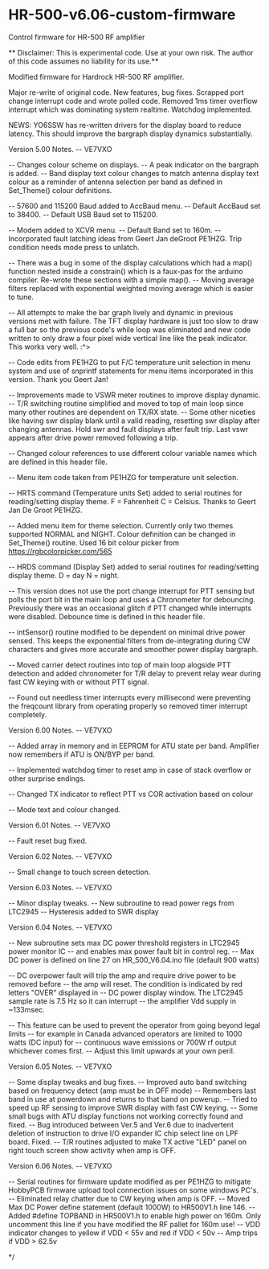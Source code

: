 # HR-500-v6.06-custom-firmware

Control firmware for HR-500 RF amplifier

\*\* Disclaimer: This is experimental code. Use at your own risk. The author of this code assumes no liability for its use.\*\*



Modified firmware for Hardrock HR-500 RF amplifier.

Major re-write of original code. New features, bug fixes.
Scrapped port change interrupt code and wrote polled code. Removed 1ms timer overflow interrupt which was dominating system realtime. Watchdog implemented.

NEWS: YO6SSW has re-written drivers for the display board to reduce latency. This should improve the bargraph display dynamics substantially.

Version 5.00 Notes. -- VE7VXO

-- Changes colour scheme on displays. -- A peak indicator on the bargraph is added. -- Band display text colour changes to match antenna display text colour as a reminder of antenna selection per band as defined in Set\_Theme() colour definitions.

-- 57600 and 115200 Baud added to AccBaud menu. -- Default AccBaud set to 38400. -- Default USB Baud set to 115200.

-- Modem added to XCVR menu. -- Default Band set to 160m. -- Incorporated fault latching ideas from Geert Jan deGroot PE1HZG. Trip condition needs mode press to unlatch.

-- There was a bug in some of the display calculations which had a map() function nested inside a constrain() which is a faux-pas for the arduino compiler. Re-wrote these sections with a simple map(). -- Moving average filters replaced with exponential weighted moving average which is easier to tune.

-- All attempts to make the bar graph lively and dynamic in previous versions met with failure.
The TFT display hardware is just too slow to draw a full bar so the previous code's while loop was eliminated and new code written to only draw a four pixel wide vertical line like the peak indicator.
This works very well. :^>

-- Code edits from PE1HZG to put F/C temperature unit selection in menu system and use of snprintf statements for menu items incorporated in this version. Thank you Geert Jan!

-- Improvements made to VSWR meter routines to improve display dynamic. -- T/R switching routine simplified and moved to top of main loop since many other routines are dependent on TX/RX state. -- Some other niceties like having swr display blank until a valid reading, resetting swr display after changing antennas. Hold swr and fault displays after fault trip. Last vswr appears after drive power removed following a trip.

-- Changed colour references to use different colour variable names which are defined in this header file.

-- Menu item code taken from PE1HZG for temperature unit selection.

-- HRTS command (Temperature units Set) added to serial routines for reading/setting display theme. F = Fahrenheit C = Celsius. Thanks to Geert Jan De Groot PE1HZG.

-- Added menu item for theme selection. Currently only two themes supported NORMAL and NIGHT.
Colour definition can be changed in Set\_Theme() routine. Used 16 bit colour picker from https://rgbcolorpicker.com/565

-- HRDS command (Display Set) added to serial routines for reading/setting display theme. D = day N = night.

-- This version does not use the port change interrupt for PTT sensing but polls the port bit in the main loop and uses a Chronometer for debouncing. Previously there was an occasional glitch if PTT changed while interrupts were disabled. Debounce time is defined in this header file.

-- intSensor() routine modified to be dependent on minimal drive power sensed. This keeps the exponential filters from de-integrating during CW characters and gives more accurate and smoother power display bargraph.

-- Moved carrier detect routines into top of main loop alogside PTT detection and added chronometer for T/R delay to prevent relay wear during fast CW keying with or without PTT signal.

-- Found out needless timer interrupts every millisecond were preventing the freqcount library from operating properly so removed timer interrupt completely.


Version 6.00 Notes. -- VE7VXO

-- Added array in memory and in EEPROM for ATU state per band. Amplifier now remembers if ATU is ON/BYP per band.

-- Implemented watchdog timer to reset amp in case of stack overflow or other surprise endings.

-- Changed TX indicator to reflect PTT vs COR activation based on colour

-- Mode text and colour changed.


Version 6.01 Notes. -- VE7VXO

-- Fault reset bug fixed.


Version 6.02 Notes. -- VE7VXO

-- Small change to touch screen detection.


Version 6.03 Notes. -- VE7VXO

-- Minor display tweaks.
-- New subroutine to read power regs from LTC2945
-- Hysteresis added to SWR display


Version 6.04 Notes. -- VE7VXO

-- New subroutine sets max DC power threshold registers in LTC2945 power monitor IC
-- and enables max power fault bit in control reg.
-- Max DC power is defined on line 27 on HR\_500\_V6.04.ino file (default 900 watts)

-- DC overpower fault will trip the amp and require drive power to be removed before
-- the amp will reset.  The condition is indicated by red letters "OVER" displayed in
-- DC power display window.  The LTC2945 sample rate is 7.5 Hz so it can interrupt
-- the amplifier Vdd supply in ~133msec.

-- This feature can be used to prevent the operator from going beyond legal limits
-- for example in Canada advanced operators are limited to 1000 watts (DC input) for
-- continuous wave emissions or 700W rf output whichever comes first.
-- Adjust this limit upwards at your own peril.



Version 6.05 Notes. -- VE7VXO

-- Some display tweaks and bug fixes.
-- Improved auto band switching based on frequency detect (amp must be in OFF mode)
-- Remembers last band in use at powerdown and returns to that band on powerup.
-- Tried to speed up RF sensing to improve SWR display with fast CW keying.
-- Some small bugs with ATU display functions not working correctly found and fixed.
-- Bug introduced between Ver.5 and Ver.6 due to inadvertent deletion of instruction
   to drive I/O expander IC chip select line on LPF board. Fixed.
-- T/R routines adjusted to make TX active "LED" panel on right touch screen show
   activity when amp is OFF.

 Version 6.06 Notes. -- VE7VXO

  -- Serial routines for firmware update modified as per PE1HZG to mitigate HobbyPCB
     firmware upload tool connection issues on some windows PC's. 
  -- Eliminated relay chatter due to CW keying when amp is OFF.
  -- Moved Max DC Power define statement (default 1000W) to HR500V1.h line 146.
  -- Added #define TOPBAND in HR500V1.h to enable high power on 160m.  Only uncomment
     this line if you have modified the RF pallet for 160m use!
  -- VDD indicator changes to yellow if VDD < 55v and red if VDD < 50v
  -- Amp trips if VDD > 62.5v
     

\*/

